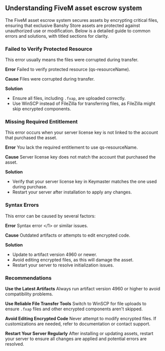 ## Understanding FiveM asset escrow system

The FiveM asset escrow system secures assets by encrypting critical files, ensuring that exclusive Banshy Store assets are protected against unauthorized use or modification. Below is a detailed guide to common errors and solutions, with titled sections for clarity.

### Failed to Verify Protected Resource
This error usually means the files were corrupted during transfer.

**Error**
Failed to verify protected resource (qs-resourceName).

**Cause**
Files were corrupted during transfer.

**Solution**
- Ensure all files, including `.fxap`, are uploaded correctly.
- Use WinSCP instead of FileZilla for transferring files, as FileZilla might skip encrypted components.

### Missing Required Entitlement
This error occurs when your server license key is not linked to the account that purchased the asset.

**Error**
You lack the required entitlement to use qs-resourceName.

**Cause**
Server license key does not match the account that purchased the asset.

**Solution**
- Verify that your server license key in Keymaster matches the one used during purchase.
- Restart your server after installation to apply any changes.

### Syntax Errors
This error can be caused by several factors:

**Error**
Syntax error </1> or similar issues.

**Cause**
Outdated artifacts or attempts to edit encrypted code.

**Solution**
- Update to artifact version 4960 or newer.
- Avoid editing encrypted files, as this will damage the asset.
- Restart your server to resolve initialization issues.

### Recommendations

**Use the Latest Artifacts**
Always run artifact version 4960 or higher to avoid compatibility problems.

**Use Reliable File Transfer Tools**
Switch to WinSCP for file uploads to ensure `.fxap` files and other encrypted components aren't skipped.

**Avoid Editing Encrypted Code**
Never attempt to modify encrypted files. If customizations are needed, refer to documentation or contact support.

**Restart Your Server Regularly**
After installing or updating assets, restart your server to ensure all changes are applied and potential errors are resolved.
